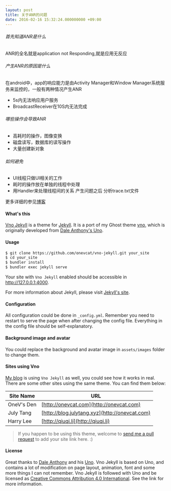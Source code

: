 ```yaml
---
layout: post
title: 关于ANR的问题
date: 2016-02-16 15:32:24.000000000 +09:00
---
```

###### 首先知道ANR是什么
ANR的全名就是application not Responding,就是应用无反应
###### 产生ANR的原因是什么
在android中，app的响应能力是由Activity Manager和Window Manager系统服务来监控的，一般有两种情况产生ANR 
+ 5s内无法响应用户服务
+ BroadcastReceiver在10S内无法完成 

###### 哪些操作会导致ANR 
+ 高耗时的操作，图像变换
+ 磁盘读写，数据库的读写操作
+ 大量创建新对象
###### 如何避免 
+ UI线程只做UI相关的工作
+ 耗时的操作放在单独的线程中处理
+ 用Handler来处理线程间的关系
产生问题之后  分析trace.txt文件

更多详细的参见[博客](http://www.jianshu.com/p/6d855e984b99)


#### What's this

[Vno Jekyll](https://github.com/onevcat/vno-jekyll) is a theme for [Jekyll](http://jekyllrb.com). It is a port of my Ghost theme [vno](https://github.com/onevcat/vno), which is originally developed from [Dale Anthony's Uno](https://github.com/daleanthony/uno).

#### Usage

```bash
$ git clone https://github.com/onevcat/vno-jekyll.git your_site
$ cd your_site
$ bundler install
$ bundler exec jekyll serve
```

Your site with `Vno Jekyll` enabled should be accessible in http://127.0.0.1:4000.

For more information about Jekyll, please visit [Jekyll's site](http://jekyllrb.com).

#### Configuration

All configuration could be done in `_config.yml`. Remember you need to restart to serve the page when after changing the config file. Everything in the config file should be self-explanatory.

#### Background image and avatar

You could replace the background and avatar image in `assets/images` folder to change them.

#### Sites using Vno

[My blog](http://onevcat.com) is using `Vno Jekyll` as well, you could see how it works in real. There are some other sites using the same theme. You can find them below:

| Site Name    | URL                                                |
| ------------ | ---------------------------------------------------|
| OneV's Den   | [http://onevcat.com](http://onevcat.com)           |
| July Tang    | [http://blog.julytang.xyz](http://onevcat.com)     |
| Harry Lee    | [http://qiuqi.li](http://qiuqi.li)                 |

> If you happen to be using this theme, welcome to [send me a pull request](https://github.com/onevcat/vno-jekyll/pulls) to add your site link here. :)

#### License

Great thanks to [Dale Anthony](https://github.com/daleanthony) and his [Uno](https://github.com/daleanthony/uno). Vno Jekyll is based on Uno, and contains a lot of modification on page layout, animation, font and some more things I can not remember. Vno Jekyll is followed with Uno and be licensed as [Creative Commons Attribution 4.0 International](http://creativecommons.org/licenses/by/4.0/). See the link for more information.
